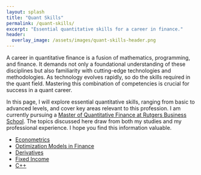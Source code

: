 ```yaml
---
layout: splash
title: "Quant Skills"
permalink: /quant-skills/
excerpt: "Essential quantitative skills for a career in finance."
header:
  overlay_image: /assets/images/quant-skills-header.png
---
```


A career in quantitative finance is a fusion of mathematics, programming, and finance. 
It demands not only a foundational understanding of these disciplines 
but also familiarity with cutting-edge technologies and methodologies. 
As technology evolves rapidly, so do the skills required in the quant field. 
Mastering this combination of competencies is crucial for success in a quant career.

In this page, I will explore essential quantitative skills, 
ranging from basic to advanced levels, and cover key areas relevant to this profession. 
I am currently pursuing a [Master of Quantitative Finance at Rutgers Business School](https://www.business.rutgers.edu/masters-quantitative-finance). 
The topics discussed here draw from both my studies and my professional experience. I hope you find this information valuable.

- [Econometrics](econometrics/econometrics.md)
- [Optimization Models in Finance](optimization/optimization.md)
- [Derivatives](derivatives/derivatives.md)
- [Fixed Income](fixed-income/fixed-income.md)
- [C++](cpp/cpp.md)

